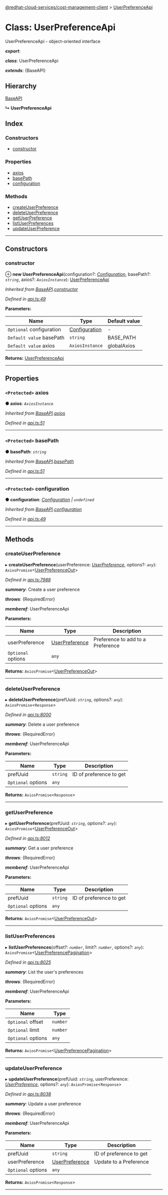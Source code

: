 [@redhat-cloud-services/cost-management-client](../README.md) > [UserPreferenceApi](../classes/userpreferenceapi.md)

# Class: UserPreferenceApi

UserPreferenceApi - object-oriented interface

*__export__*: 

*__class__*: UserPreferenceApi

*__extends__*: {BaseAPI}

## Hierarchy

 [BaseAPI](baseapi.md)

**↳ UserPreferenceApi**

## Index

### Constructors

* [constructor](userpreferenceapi.md#constructor)

### Properties

* [axios](userpreferenceapi.md#axios)
* [basePath](userpreferenceapi.md#basepath)
* [configuration](userpreferenceapi.md#configuration)

### Methods

* [createUserPreference](userpreferenceapi.md#createuserpreference)
* [deleteUserPreference](userpreferenceapi.md#deleteuserpreference)
* [getUserPreference](userpreferenceapi.md#getuserpreference)
* [listUserPreferences](userpreferenceapi.md#listuserpreferences)
* [updateUserPreference](userpreferenceapi.md#updateuserpreference)

---

## Constructors

<a id="constructor"></a>

###  constructor

⊕ **new UserPreferenceApi**(configuration?: *[Configuration](configuration.md)*, basePath?: *`string`*, axios?: *`AxiosInstance`*): [UserPreferenceApi](userpreferenceapi.md)

*Inherited from [BaseAPI](baseapi.md).[constructor](baseapi.md#constructor)*

*Defined in [api.ts:49](https://github.com/RedHatInsights/javascript-clients/blob/master/packages/cost-management/api.ts#L49)*

**Parameters:**

| Name | Type | Default value |
| ------ | ------ | ------ |
| `Optional` configuration | [Configuration](configuration.md) | - |
| `Default value` basePath | `string` |  BASE_PATH |
| `Default value` axios | `AxiosInstance` |  globalAxios |

**Returns:** [UserPreferenceApi](userpreferenceapi.md)

___

## Properties

<a id="axios"></a>

### `<Protected>` axios

**● axios**: *`AxiosInstance`*

*Inherited from [BaseAPI](baseapi.md).[axios](baseapi.md#axios)*

*Defined in [api.ts:51](https://github.com/RedHatInsights/javascript-clients/blob/master/packages/cost-management/api.ts#L51)*

___
<a id="basepath"></a>

### `<Protected>` basePath

**● basePath**: *`string`*

*Inherited from [BaseAPI](baseapi.md).[basePath](baseapi.md#basepath)*

*Defined in [api.ts:51](https://github.com/RedHatInsights/javascript-clients/blob/master/packages/cost-management/api.ts#L51)*

___
<a id="configuration"></a>

### `<Protected>` configuration

**● configuration**: *[Configuration](configuration.md) \| `undefined`*

*Inherited from [BaseAPI](baseapi.md).[configuration](baseapi.md#configuration)*

*Defined in [api.ts:49](https://github.com/RedHatInsights/javascript-clients/blob/master/packages/cost-management/api.ts#L49)*

___

## Methods

<a id="createuserpreference"></a>

###  createUserPreference

▸ **createUserPreference**(userPreference: *[UserPreference](../interfaces/userpreference.md)*, options?: *`any`*): `AxiosPromise`<[UserPreferenceOut](../interfaces/userpreferenceout.md)>

*Defined in [api.ts:7988](https://github.com/RedHatInsights/javascript-clients/blob/master/packages/cost-management/api.ts#L7988)*

*__summary__*: Create a user preference

*__throws__*: {RequiredError}

*__memberof__*: UserPreferenceApi

**Parameters:**

| Name | Type | Description |
| ------ | ------ | ------ |
| userPreference | [UserPreference](../interfaces/userpreference.md) |  Preference to add to a Preference |
| `Optional` options | `any` |

**Returns:** `AxiosPromise`<[UserPreferenceOut](../interfaces/userpreferenceout.md)>

___
<a id="deleteuserpreference"></a>

###  deleteUserPreference

▸ **deleteUserPreference**(prefUuid: *`string`*, options?: *`any`*): `AxiosPromise`<`Response`>

*Defined in [api.ts:8000](https://github.com/RedHatInsights/javascript-clients/blob/master/packages/cost-management/api.ts#L8000)*

*__summary__*: Delete a user preference

*__throws__*: {RequiredError}

*__memberof__*: UserPreferenceApi

**Parameters:**

| Name | Type | Description |
| ------ | ------ | ------ |
| prefUuid | `string` |  ID of preference to get |
| `Optional` options | `any` |

**Returns:** `AxiosPromise`<`Response`>

___
<a id="getuserpreference"></a>

###  getUserPreference

▸ **getUserPreference**(prefUuid: *`string`*, options?: *`any`*): `AxiosPromise`<[UserPreferenceOut](../interfaces/userpreferenceout.md)>

*Defined in [api.ts:8012](https://github.com/RedHatInsights/javascript-clients/blob/master/packages/cost-management/api.ts#L8012)*

*__summary__*: Get a user preference

*__throws__*: {RequiredError}

*__memberof__*: UserPreferenceApi

**Parameters:**

| Name | Type | Description |
| ------ | ------ | ------ |
| prefUuid | `string` |  ID of preference to get |
| `Optional` options | `any` |

**Returns:** `AxiosPromise`<[UserPreferenceOut](../interfaces/userpreferenceout.md)>

___
<a id="listuserpreferences"></a>

###  listUserPreferences

▸ **listUserPreferences**(offset?: *`number`*, limit?: *`number`*, options?: *`any`*): `AxiosPromise`<[UserPreferencePagination](../interfaces/userpreferencepagination.md)>

*Defined in [api.ts:8025](https://github.com/RedHatInsights/javascript-clients/blob/master/packages/cost-management/api.ts#L8025)*

*__summary__*: List the user's preferences

*__throws__*: {RequiredError}

*__memberof__*: UserPreferenceApi

**Parameters:**

| Name | Type |
| ------ | ------ |
| `Optional` offset | `number` |
| `Optional` limit | `number` |
| `Optional` options | `any` |

**Returns:** `AxiosPromise`<[UserPreferencePagination](../interfaces/userpreferencepagination.md)>

___
<a id="updateuserpreference"></a>

###  updateUserPreference

▸ **updateUserPreference**(prefUuid: *`string`*, userPreference: *[UserPreference](../interfaces/userpreference.md)*, options?: *`any`*): `AxiosPromise`<`Response`>

*Defined in [api.ts:8038](https://github.com/RedHatInsights/javascript-clients/blob/master/packages/cost-management/api.ts#L8038)*

*__summary__*: Update a user preference

*__throws__*: {RequiredError}

*__memberof__*: UserPreferenceApi

**Parameters:**

| Name | Type | Description |
| ------ | ------ | ------ |
| prefUuid | `string` |  ID of preference to get |
| userPreference | [UserPreference](../interfaces/userpreference.md) |  Update to a Preference |
| `Optional` options | `any` |

**Returns:** `AxiosPromise`<`Response`>

___

